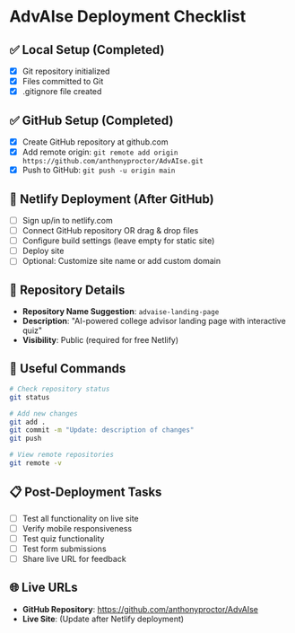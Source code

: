 # AdvAIse Deployment Checklist

## ✅ Local Setup (Completed)
- [x] Git repository initialized
- [x] Files committed to Git
- [x] .gitignore file created

## ✅ GitHub Setup (Completed)
- [x] Create GitHub repository at github.com
- [x] Add remote origin: `git remote add origin https://github.com/anthonyproctor/AdvAIse.git`
- [x] Push to GitHub: `git push -u origin main`

## 🚀 Netlify Deployment (After GitHub)
- [ ] Sign up/in to netlify.com
- [ ] Connect GitHub repository OR drag & drop files
- [ ] Configure build settings (leave empty for static site)
- [ ] Deploy site
- [ ] Optional: Customize site name or add custom domain

## 📝 Repository Details
- **Repository Name Suggestion**: `advaise-landing-page`
- **Description**: "AI-powered college advisor landing page with interactive quiz"
- **Visibility**: Public (required for free Netlify)

## 🔗 Useful Commands
```bash
# Check repository status
git status

# Add new changes
git add .
git commit -m "Update: description of changes"
git push

# View remote repositories
git remote -v
```

## 📋 Post-Deployment Tasks
- [ ] Test all functionality on live site
- [ ] Verify mobile responsiveness
- [ ] Test quiz functionality
- [ ] Test form submissions
- [ ] Share live URL for feedback

## 🌐 Live URLs
- **GitHub Repository**: https://github.com/anthonyproctor/AdvAIse
- **Live Site**: (Update after Netlify deployment)